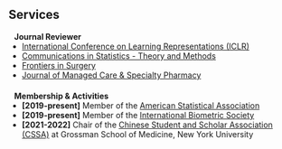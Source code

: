 ## Services
<!-- 
<h4 style="margin:0 10px 0;">Conference Reviewers</h4>

<ul style="margin:0 0 5px;">
  <li><a href="http://cvpr2023.thecvf.com/"><autocolor>IEEE/CVF Conference on Computer Vision and Pattern Recognition (CVPR) 2021-2023</autocolor></a></li>
  <li><a href="http://iccv2021.thecvf.com/"><autocolor>IEEE/CVF International Conference on Computer Vision (ICCV) 2021</autocolor></a></li>
  <li><a href="https://eccv2022.ecva.net/"><autocolor>European Conference on Computer Vision (ECCV) 2022</autocolor></a></li>
</ul> -->

<h4 style="margin:0 10px 0;">Journal Reviewer</h4>

<ul style="margin:0 0 20px;">
  <li><a href="https://iclr.cc/" target="_blank"> International Conference on Learning Representations (ICLR)</a></li>
  <li><a href="https://www.tandfonline.com/journals/lsta20" target="_blank"> Communications in Statistics - Theory and Methods</a></li>
  <li><a href="https://www.frontiersin.org" target="_blank"> Frontiers in Surgery </a></li>
  <li><a href="https://www.jmcp.org" target="_blank"> Journal of Managed Care & Specialty Pharmacy </a></li>
</ul>

<h4 style="margin:0 10px 0;">Membership & Activities</h4>

<ul style="margin:0 0 20px;">
  <li><strong>[2019-present]</strong> Member of the <a href="https://www.amstat.org/" target="_blank"> American Statistical Association </a></li>
  <li><strong>[2019-present]</strong> Member of the <a href="https://www.biometricsociety.org/home" target="_blank"> International Biometric Society </a></li>
  <li><strong>[2021-2022]</strong> Chair of the <a href="https://nyu-medicine-cssa.github.io" target="_blank"> Chinese Student and Scholar Association (CSSA)</a> at Grossman School of Medicine, New York University</li>
</ul>

